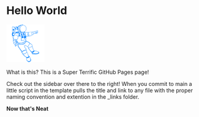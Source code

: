 # Hello World
![Astronaut OG](https://raw.githubusercontent.com/xlcrdev/xlcrdev.github.io/main/_assets/images/cosmic%20post%20office%20astronaut%20blue%20100.png)

What is this? This is a Super Terrific GitHub Pages page!

Check out the sidebar over there to the right! When you commit to main a little script in the template pulls the title and link to any file with the proper naming convention and extention in the _links folder. 

**Now that's Neat** 